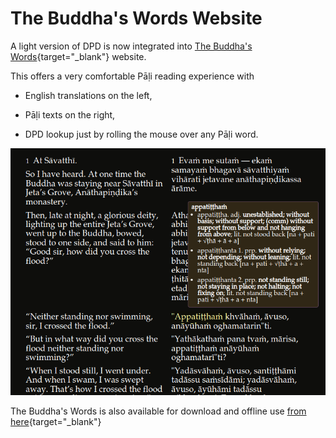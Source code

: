 # The Buddha's Words Website

A light version of DPD is now integrated into [The Buddha's Words](https://thebuddhaswords.net/home/index.html){target="_blank"} website.

This offers a very comfortable Pāḷi reading experience with 

- English translations on the left,

- Pāḷi texts on the right,

- DPD lookup just by rolling the mouse over any Pāḷi word.

![tbw](../pics/tbw/tbw.png)

The Buddha's Words is also available for download and offline use [from here](https://drive.google.com/drive/folders/1HawM4A_Ns37VGpHgH4YFpkkJpjtpNLEw){target="_blank"}

